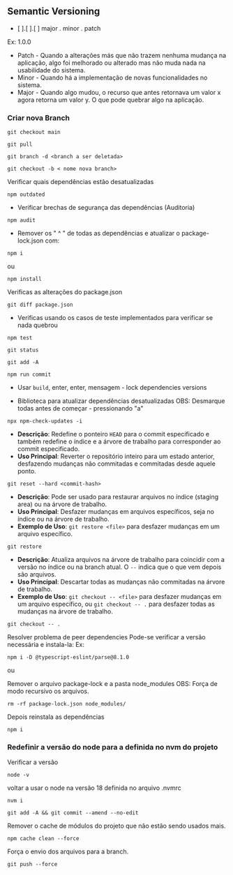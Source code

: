 ## Semantic Versioning

- [ ].[ ].[ ]
  major . minor . patch

Ex: 1.0.0

- Patch - Quando a alterações más que não trazem nenhuma mudança na aplicação, algo foi melhorado ou alterado mas não muda nada na usabilidade do sistema.
- Minor - Quando há a implementação de novas funcionalidades no sistema.
- Major - Quando algo mudou, o recurso que antes retornava um valor x agora retorna um valor y. O que pode quebrar algo na aplicação.

### Criar nova Branch

```
git checkout main

```

```
git pull

```

```
git branch -d <branch a ser deletada>

```

```
git checkout -b < nome nova branch>

```

Verificar quais dependências estão desatualizadas

```
npm outdated
```

- Verificar brechas de segurança das dependências (Auditoria)

```
npm audit
```

- Remover os " ^ " de todas as dependências e atualizar o package-lock.json com:

```
npm i
```

ou

```
npm install
```

Verificas as alterações do package.json

```
git diff package.json
```

- Verificas usando os casos de teste implementados para verificar se nada quebrou

```
npm test
```

```
git status
```

```
git add -A
```

```
npm run commit
```

- Usar `build`, enter, enter, mensagem - lock dependencies versions

- Biblioteca para atualizar dependências desatualizadas
  OBS: Desmarque todas antes de começar - pressionando "a"

```
npx npm-check-updates -i
```

- **Descrição**: Redefine o ponteiro `HEAD` para o commit especificado e também redefine o índice e a árvore de trabalho para corresponder ao commit especificado.
- **Uso Principal**: Reverter o repositório inteiro para um estado anterior, desfazendo mudanças não commitadas e commitadas desde aquele ponto.

```
git reset --hard <commit-hash>
```

- **Descrição**: Pode ser usado para restaurar arquivos no índice (staging area) ou na árvore de trabalho.
- **Uso Principal**: Desfazer mudanças em arquivos específicos, seja no índice ou na árvore de trabalho.
- **Exemplo de Uso**: `git restore <file>` para desfazer mudanças em um arquivo específico.

```
git restore
```

- **Descrição**: Atualiza arquivos na árvore de trabalho para coincidir com a versão no índice ou na branch atual. O `--` indica que o que vem depois são arquivos.
- **Uso Principal**: Descartar todas as mudanças não commitadas na árvore de trabalho.
- **Exemplo de Uso**: `git checkout -- <file>` para desfazer mudanças em um arquivo específico, ou `git checkout -- .` para desfazer todas as mudanças na árvore de trabalho.

```
git checkout -- .
```

Resolver problema de peer dependencies
Pode-se verificar a versão necessária e instala-la:
Ex:

```
npm i -D @typescript-eslint/parse@8.1.0
```

ou

Remover o arquivo package-lock e a pasta node_modules
OBS: Força de modo recursivo os arquivos.

```
rm -rf package-lock.json node_modules/
```

Depois reinstala as dependências

```
npm i
```

### Redefinir a versão do node para a definida no nvm do projeto

Verificar a versão

```
node -v
```

voltar a usar o node na versão 18 definida no arquivo .nvmrc

```
nvm i
```

```
git add -A && git commit --amend --no-edit
```

Remover o cache de módulos do projeto que não estão sendo usados mais.

```
npm cache clean --force
```

Força o envio dos arquivos para a branch.

```
git push --force
```
